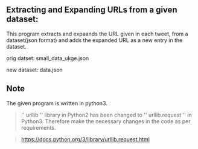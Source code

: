 ## Extracting and Expanding URLs from a given dataset:
This program extracts and expaands the URL given in each tweet, from a dataset(json format) and adds the expanded URL as a new entry in the dataset. 

orig datset: small_data_ukge.json

new dataset: data.json



## Note

The given program is written in python3. 

> '<addr>' urllib '<addr>' library in Python2 has been changed to '<addr>' urllib.request '<addr>'  in Python3. Therefore make the necessary changes in the code as per requirements. 
  
> https://docs.python.org/3/library/urllib.request.html
